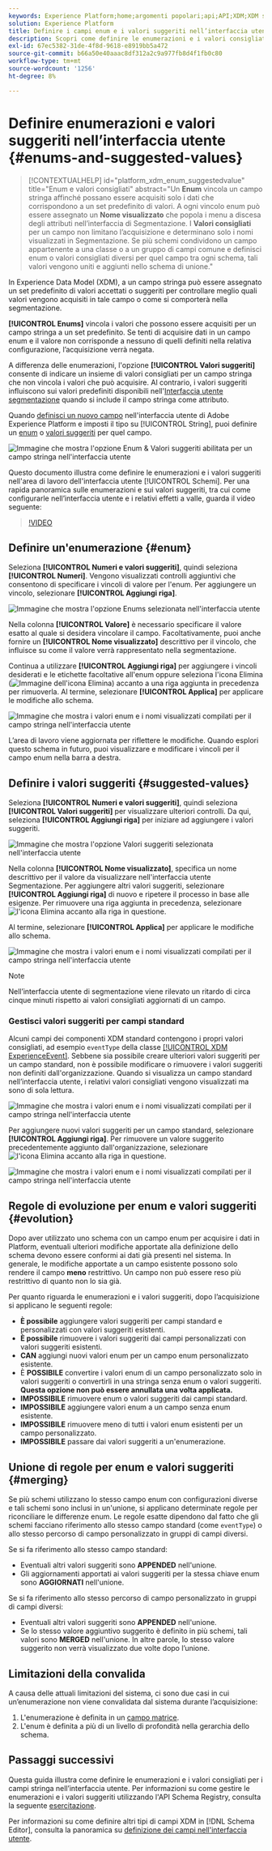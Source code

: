 ```yaml
---
keywords: Experience Platform;home;argomenti popolari;api;API;XDM;XDM system;experience data model;data model;ui;workspace;enum;field;
solution: Experience Platform
title: Definire i campi enum e i valori suggeriti nell’interfaccia utente
description: Scopri come definire le enumerazioni e i valori consigliati per i campi stringa nell’interfaccia utente di Experience Platform.
exl-id: 67ec5382-31de-4f8d-9618-e8919bb5a472
source-git-commit: b66a50e40aaac8df312a2c9a977fb8d4f1fb0c80
workflow-type: tm+mt
source-wordcount: '1256'
ht-degree: 8%

---
```


# Definire enumerazioni e valori suggeriti nell’interfaccia utente {#enums-and-suggested-values}

>[!CONTEXTUALHELP]
>id="platform_xdm_enum_suggestedvalue"
>title="Enum e valori consigliati"
>abstract="Un **Enum** vincola un campo stringa affinché possano essere acquisiti solo i dati che corrispondono a un set predefinito di valori. A ogni vincolo enum può essere assegnato un **Nome visualizzato** che popola i menu a discesa degli attributi nell’interfaccia di Segmentazione. I **Valori consigliati** per un campo non limitano l’acquisizione e determinano solo i nomi visualizzati in Segmentazione. Se più schemi condividono un campo appartenente a una classe o a un gruppo di campi comune e definisci enum o valori consigliati diversi per quel campo tra ogni schema, tali valori vengono uniti e aggiunti nello schema di unione."

In Experience Data Model (XDM), a un campo stringa può essere assegnato un set predefinito di valori accettati o suggeriti per controllare meglio quali valori vengono acquisiti in tale campo o come si comporterà nella segmentazione.

**[!UICONTROL Enums]** vincola i valori che possono essere acquisiti per un campo stringa a un set predefinito. Se tenti di acquisire dati in un campo enum e il valore non corrisponde a nessuno di quelli definiti nella relativa configurazione, l’acquisizione verrà negata.

A differenza delle enumerazioni, l&#39;opzione **[!UICONTROL Valori suggeriti]** consente di indicare un insieme di valori consigliati per un campo stringa che non vincola i valori che può acquisire. Al contrario, i valori suggeriti influiscono sui valori predefiniti disponibili nell&#39;[Interfaccia utente segmentazione](../../../segmentation/ui/overview.md) quando si include il campo stringa come attributo.

Quando [definisci un nuovo campo](./overview.md#define) nell&#39;interfaccia utente di Adobe Experience Platform e imposti il tipo su [!UICONTROL String], puoi definire un [enum](#enum) o [valori suggeriti](#suggested-values) per quel campo.

![Immagine che mostra l&#39;opzione Enum &amp; Valori suggeriti abilitata per un campo stringa nell&#39;interfaccia utente](../../images/ui/fields/enum/enum-options-selected.png)

Questo documento illustra come definire le enumerazioni e i valori suggeriti nell&#39;area di lavoro dell&#39;interfaccia utente [!UICONTROL Schemi]. Per una rapida panoramica sulle enumerazioni e sui valori suggeriti, tra cui come configurarle nell’interfaccia utente e i relativi effetti a valle, guarda il video seguente:

>[!VIDEO](https://video.tv.adobe.com/v/3409501/?quality=12&learn=on)

## Definire un&#39;enumerazione {#enum}

Seleziona **[!UICONTROL Numeri e valori suggeriti]**, quindi seleziona **[!UICONTROL Numeri]**. Vengono visualizzati controlli aggiuntivi che consentono di specificare i vincoli di valore per l&#39;enum. Per aggiungere un vincolo, selezionare **[!UICONTROL Aggiungi riga]**.

![Immagine che mostra l&#39;opzione Enums selezionata nell&#39;interfaccia utente](../../images/ui/fields/enum/enum-add-row.png)

Nella colonna **[!UICONTROL Valore]** è necessario specificare il valore esatto al quale si desidera vincolare il campo. Facoltativamente, puoi anche fornire un **[!UICONTROL Nome visualizzato]** descrittivo per il vincolo, che influisce su come il valore verrà rappresentato nella segmentazione.

Continua a utilizzare **[!UICONTROL Aggiungi riga]** per aggiungere i vincoli desiderati e le etichette facoltative all&#39;enum oppure seleziona l&#39;icona Elimina (![Immagine dell&#39;icona Elimina](../../images/ui/fields/enum/remove-icon.png)) accanto a una riga aggiunta in precedenza per rimuoverla. Al termine, selezionare **[!UICONTROL Applica]** per applicare le modifiche allo schema.

![Immagine che mostra i valori enum e i nomi visualizzati compilati per il campo stringa nell&#39;interfaccia utente](../../images/ui/fields/enum/enum-confirm.png)

L’area di lavoro viene aggiornata per riflettere le modifiche. Quando esplori questo schema in futuro, puoi visualizzare e modificare i vincoli per il campo enum nella barra a destra.

## Definire i valori suggeriti {#suggested-values}

Seleziona **[!UICONTROL Numeri e valori suggeriti]**, quindi seleziona **[!UICONTROL Valori suggeriti]** per visualizzare ulteriori controlli. Da qui, seleziona **[!UICONTROL Aggiungi riga]** per iniziare ad aggiungere i valori suggeriti.

![Immagine che mostra l&#39;opzione Valori suggeriti selezionata nell&#39;interfaccia utente](../../images/ui/fields/enum/suggested-add-row.png)

Nella colonna **[!UICONTROL Nome visualizzato]**, specifica un nome descrittivo per il valore da visualizzare nell&#39;interfaccia utente Segmentazione. Per aggiungere altri valori suggeriti, selezionare **[!UICONTROL Aggiungi riga]** di nuovo e ripetere il processo in base alle esigenze. Per rimuovere una riga aggiunta in precedenza, selezionare ![l&#39;icona Elimina](../../images/ui/fields/enum/remove-icon.png) accanto alla riga in questione.

Al termine, selezionare **[!UICONTROL Applica]** per applicare le modifiche allo schema.

![Immagine che mostra i valori enum e i nomi visualizzati compilati per il campo stringa nell&#39;interfaccia utente](../../images/ui/fields/enum/suggested-confirm.png)

>[!NOTE]
>
>Nell’interfaccia utente di segmentazione viene rilevato un ritardo di circa cinque minuti rispetto ai valori consigliati aggiornati di un campo.

### Gestisci valori suggeriti per campi standard

Alcuni campi dei componenti XDM standard contengono i propri valori consigliati, ad esempio `eventType` della classe [[!UICONTROL XDM ExperienceEvent]](../../classes/experienceevent.md). Sebbene sia possibile creare ulteriori valori suggeriti per un campo standard, non è possibile modificare o rimuovere i valori suggeriti non definiti dall&#39;organizzazione. Quando si visualizza un campo standard nell’interfaccia utente, i relativi valori consigliati vengono visualizzati ma sono di sola lettura.

![Immagine che mostra i valori enum e i nomi visualizzati compilati per il campo stringa nell&#39;interfaccia utente](../../images/ui/fields/enum/suggested-standard.png)

Per aggiungere nuovi valori suggeriti per un campo standard, selezionare **[!UICONTROL Aggiungi riga]**. Per rimuovere un valore suggerito precedentemente aggiunto dall&#39;organizzazione, selezionare ![l&#39;icona Elimina](../../images/ui/fields/enum/remove-icon.png) accanto alla riga in questione.

![Immagine che mostra i valori enum e i nomi visualizzati compilati per il campo stringa nell&#39;interfaccia utente](../../images/ui/fields/enum/suggested-standard-add.png)

<!-- ### Removing suggested values for standard fields

Only suggested values that you define can be removed from a standard field. Existing suggested values can be disabled so that they no longer appear in the segmentation dropdown, but they cannot be removed outright.

For example, consider a profile schema where the a suggested value for the standard `person.gender` field is disabled:

![Image showing the enum values and display names filled out for the string field in the UI](../../images/ui/fields/enum/standard-enum-disabled.png)

In this example, the display name "[!UICONTROL Non-specific]" is now disabled from being shown in the segmentation dropdown list. However, the value `non_specific` is still part of the list of enumerated fields and is therefore still allowed on ingestion. In other words, you cannot disable the actual enum value for the standard field as it would go against the principle of only allowing changes that make a field less restrictive.

See the [section below](#evolution) for more information on the rules for updating enums and suggested values for existing schema fields. -->

## Regole di evoluzione per enum e valori suggeriti {#evolution}

Dopo aver utilizzato uno schema con un campo enum per acquisire i dati in Platform, eventuali ulteriori modifiche apportate alla definizione dello schema devono essere conformi ai dati già presenti nel sistema. In generale, le modifiche apportate a un campo esistente possono solo rendere il campo **meno** restrittivo. Un campo non può essere reso più restrittivo di quanto non lo sia già.

Per quanto riguarda le enumerazioni e i valori suggeriti, dopo l’acquisizione si applicano le seguenti regole:

* **È possibile** aggiungere valori suggeriti per campi standard e personalizzati con valori suggeriti esistenti.
* **È possibile** rimuovere i valori suggeriti dai campi personalizzati con valori suggeriti esistenti.
* **CAN** aggiungi nuovi valori enum per un campo enum personalizzato esistente.
* È **POSSIBILE** convertire i valori enum di un campo personalizzato solo in valori suggeriti o convertirli in una stringa senza enum o valori suggeriti. **Questa opzione non può essere annullata una volta applicata.**
* **IMPOSSIBILE** rimuovere enum o valori suggeriti dai campi standard.
* **IMPOSSIBILE** aggiungere valori enum a un campo senza enum esistente.
* **IMPOSSIBILE** rimuovere meno di tutti i valori enum esistenti per un campo personalizzato.
* **IMPOSSIBILE** passare dai valori suggeriti a un&#39;enumerazione.

## Unione di regole per enum e valori suggeriti {#merging}

Se più schemi utilizzano lo stesso campo enum con configurazioni diverse e tali schemi sono inclusi in un&#39;unione, si applicano determinate regole per riconciliare le differenze enum. Le regole esatte dipendono dal fatto che gli schemi facciano riferimento allo stesso campo standard (come `eventType`) o allo stesso percorso di campo personalizzato in gruppi di campi diversi.

Se si fa riferimento allo stesso campo standard:

* Eventuali altri valori suggeriti sono **APPENDED** nell&#39;unione.
* Gli aggiornamenti apportati ai valori suggeriti per la stessa chiave enum sono **AGGIORNATI** nell&#39;unione.

Se si fa riferimento allo stesso percorso di campo personalizzato in gruppi di campi diversi:

* Eventuali altri valori suggeriti sono **APPENDED** nell&#39;unione.
* Se lo stesso valore aggiuntivo suggerito è definito in più schemi, tali valori sono **MERGED** nell&#39;unione. In altre parole, lo stesso valore suggerito non verrà visualizzato due volte dopo l’unione.

## Limitazioni della convalida

A causa delle attuali limitazioni del sistema, ci sono due casi in cui un’enumerazione non viene convalidata dal sistema durante l’acquisizione:

1. L&#39;enumerazione è definita in un [campo matrice](./array.md).
1. L&#39;enum è definita a più di un livello di profondità nella gerarchia dello schema.

## Passaggi successivi

Questa guida illustra come definire le enumerazioni e i valori consigliati per i campi stringa nell’interfaccia utente. Per informazioni su come gestire le enumerazioni e i valori suggeriti utilizzando l&#39;API Schema Registry, consulta la seguente [esercitazione](../../tutorials/suggested-values.md).

Per informazioni su come definire altri tipi di campi XDM in [!DNL Schema Editor], consulta la panoramica su [definizione dei campi nell&#39;interfaccia utente](./overview.md#special).
